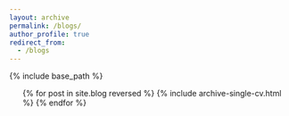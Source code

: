 ```yaml
---
layout: archive
permalink: /blogs/
author_profile: true
redirect_from: 
  - /blogs
---
```


{% include base_path %}


  <ul>{% for post in site.blog reversed %}
    {% include archive-single-cv.html %}
  {% endfor %}</ul>

